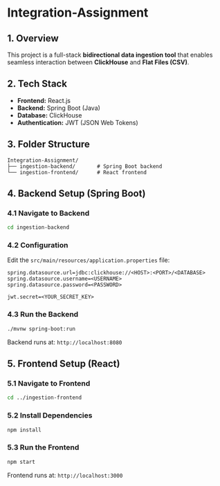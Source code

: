 # Integration-Assignment

## 1. Overview

This project is a full-stack **bidirectional data ingestion tool** that enables seamless interaction between **ClickHouse** and **Flat Files (CSV)**.

## 2. Tech Stack

- **Frontend:** React.js  
- **Backend:** Spring Boot (Java)  
- **Database:** ClickHouse  
- **Authentication:** JWT (JSON Web Tokens)

## 3. Folder Structure

```
Integration-Assignment/
├── ingestion-backend/       # Spring Boot backend
└── ingestion-frontend/      # React frontend
```

## 4. Backend Setup (Spring Boot)

### 4.1 Navigate to Backend

```bash
cd ingestion-backend
```

### 4.2 Configuration

Edit the `src/main/resources/application.properties` file:

```properties
spring.datasource.url=jdbc:clickhouse://<HOST>:<PORT>/<DATABASE>
spring.datasource.username=<USERNAME>
spring.datasource.password=<PASSWORD>

jwt.secret=<YOUR_SECRET_KEY>
```

### 4.3 Run the Backend

```bash
./mvnw spring-boot:run
```
Backend runs at: `http://localhost:8080`

## 5. Frontend Setup (React)

### 5.1 Navigate to Frontend

```bash
cd ../ingestion-frontend
```

### 5.2 Install Dependencies

```bash
npm install
```

### 5.3 Run the Frontend

```bash
npm start
```
Frontend runs at: `http://localhost:3000`
